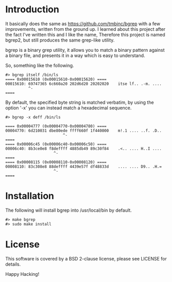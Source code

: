 Introduction
============

It basically does the same as https://github.com/tmbinc/bgrep with a few
improvements, written from the ground up.
I learned about this project after the fact I've written this and I like the name,
Therefore this project is named bgrep2, but still produces the same grep-like
utility.

bgrep is a binary grep utility, it allows you to match a binary pattern against a
binary file, and presents it in a way which is easy to understand.

So, something like the following.

    #> bgrep itself /bin/ls
    ==== 0x00015610 (0x00015610-0x00015620) ====
    00015610: 69747365 6c660a20 202d6d20 20202020    itse lf.. .-m. ....
              ^-
    ====

By default, the specified byte string is matched verbatim, by using the option '-x' 
you can instead match a hexadecimal sequence.

    #> bgrep -x deff /bin/ls
    
    ==== 0x00004777 (0x00004770-0x00004780) ====
    00004770: 6d210031 dbe80ede ffff660f 1f440000    m!.1 .... ..f. .D..
                             ^-                  
    ====
    ==== 0x00006c45 (0x00006c40-0x00006c50) ====
    00006c40: 8b3ce0e8 f8deffff 4885db49 89c30f84    .<.. .... H..I ....
                         ^-                      
    ====
    ==== 0x00008115 (0x00008110-0x00008120) ====
    00008110: 83c308e8 88deffff 4439e57f df48833d    .... .... D9.. .H.=
                         ^-                      
    ====

Installation
============

The following will install bgrep into /usr/local/bin by default.

    #> make bgrep
    #> sudo make install

License
=======

This software is covered by a BSD 2-clause license, please see LICENSE for
details.

Happy Hacking!
